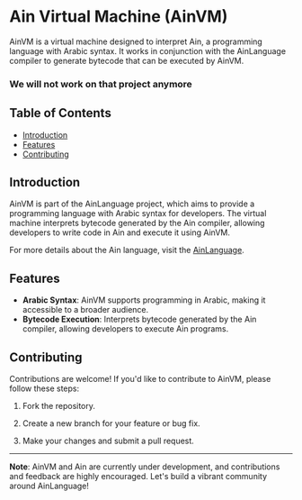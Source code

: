 # Ain Virtual Machine (AinVM)

AinVM is a virtual machine designed to interpret Ain, a programming language with Arabic syntax. It works in conjunction with the AinLanguage compiler to generate bytecode that can be executed by AinVM.

### We will not work on that project anymore

## Table of Contents

- [Introduction](#introduction)
- [Features](#features)
- [Contributing](#contributing)

## Introduction

AinVM is part of the AinLanguage project, which aims to provide a programming language with Arabic syntax for developers. The virtual machine interprets bytecode generated by the Ain compiler, allowing developers to write code in Ain and execute it using AinVM.

For more details about the Ain language, visit the [AinLanguage](https://github.com/sherif2003/AinLanguage).

## Features

- **Arabic Syntax**: AinVM supports programming in Arabic, making it accessible to a broader audience.
- **Bytecode Execution**: Interprets bytecode generated by the Ain compiler, allowing developers to execute Ain programs.

## Contributing

Contributions are welcome! If you'd like to contribute to AinVM, please follow these steps:

1. Fork the repository.

2. Create a new branch for your feature or bug fix.

3. Make your changes and submit a pull request.

---

**Note**: AinVM and Ain are currently under development, and contributions and feedback are highly encouraged. Let's build a vibrant community around AinLanguage!
